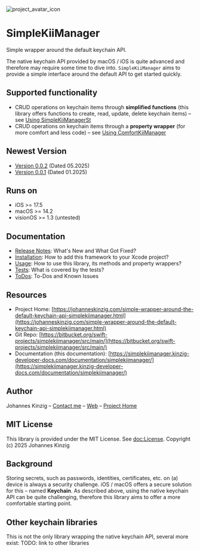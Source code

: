 ![project_avatar_icon](https://bitbucket.org/swift-projects/simplekiimanager/raw/main/Meta/simplekiimanager-avatar.png)
# SimpleKiiManager
Simple wrapper around the default keychain API.

The native keychain API provided by macOS / iOS is quite advanced and therefore may require some time to dive into. `SimpleKiiManager` aims to provide a simple interface around the default API to get started quickly.

## Supported functionality
* CRUD operations on keychain items through **simplified functions** (this library offers functions to create, read, update, delete keychain items) – see [Using SimpleKiiManagerSt](https://simplekiimanager.kinzig-developer-docs.com/documentation/simplekiimanager/usage/#Using-SimpleKiiManagerSt)
* CRUD operations on keychain items through a **property wrapper** (for more comfort and less code) – see [Using ComfortKiiManager](https://simplekiimanager.kinzig-developer-docs.com/documentation/simplekiimanager/usage/#Using-ComfortKiiManager)

## Newest Version
* [Version 0.0.2](https://simplekiimanager.kinzig-developer-docs.com/documentation/simplekiimanager/releasenotes#Version-002) (Dated 05.2025)
* [Version 0.0.1](https://simplekiimanager.kinzig-developer-docs.com/documentation/simplekiimanager/releasenotes#Version-001) (Dated 01.2025)

## Runs on
* iOS >= 17.5
* macOS >= 14.2
* visionOS >= 1.3 (untested)

## Documentation
* [Release Notes](https://simplekiimanager.kinzig-developer-docs.com/documentation/simplekiimanager/releasenotes/): What's New and What Got Fixed?
* [Installation](https://simplekiimanager.kinzig-developer-docs.com/documentation/simplekiimanager/installation/): How to add this framework to your Xcode project?
* [Usage](https://simplekiimanager.kinzig-developer-docs.com/documentation/simplekiimanager/usage/): How to use this library, its methods and property wrappers?
* [Tests](https://simplekiimanager.kinzig-developer-docs.com/documentation/simplekiimanager/tests/): What is covered by the tests?
* [ToDos](https://simplekiimanager.kinzig-developer-docs.com/documentation/simplekiimanager/todos/): To-Dos and Known Issues

## Resources
* Project Home: [https://johanneskinzig.com/simple-wrapper-around-the-default-keychain-api-simplekiimanager.html](https://johanneskinzig.com/simple-wrapper-around-the-default-keychain-api-simplekiimanager.html)
* Git Repo: [https://bitbucket.org/swift-projects/simplekiimanager/src/main/](https://bitbucket.org/swift-projects/simplekiimanager/src/main/)
* Documentation (this documentation): [https://simplekiimanager.kinzig-developer-docs.com/documentation/simplekiimanager/](https://simplekiimanager.kinzig-developer-docs.com/documentation/simplekiimanager/) 

## Author
Johannes Kinzig – [Contact me](https://johanneskinzig.com/lets-connect.html) – [Web](https://johanneskinzig.com) – [Project Home](https://johanneskinzig.com/simple-wrapper-around-the-default-keychain-api-simplekiimanager.html)

## MIT License
This library is provided under the MIT License. See <doc:License>. Copyright (c) 2025 Johannes Kinzig

## Background
Storing secrets, such as passwords, identities, certificates, etc. on (a) device is always a security challenge. iOS / macOS offers a secure solution for this – named **Keychain**.
As described above, using the native keychain API can be quite challenging, therefore this library aims to offer a more comfortable starting point.

## Other keychain libraries
This is not the only library wrapping the native keychain API, several more exist:
TODO: link to other libraries
